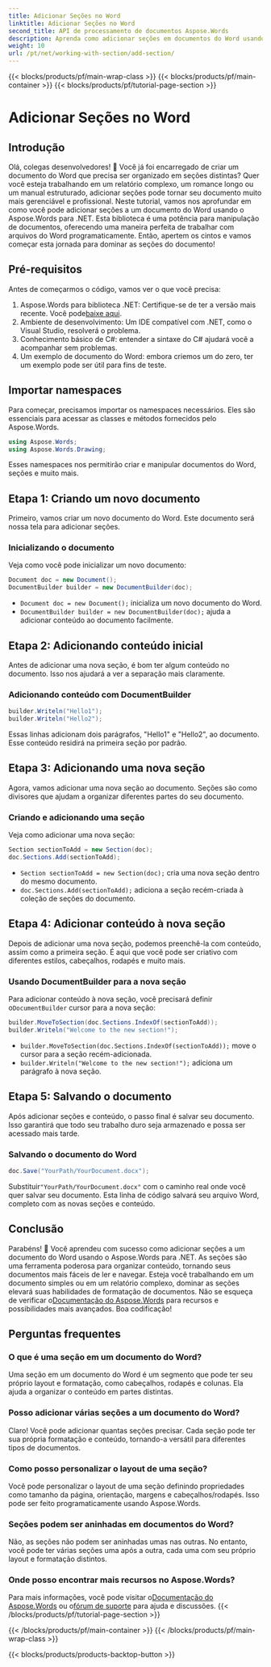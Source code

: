 ```yaml
---
title: Adicionar Seções no Word
linktitle: Adicionar Seções no Word
second_title: API de processamento de documentos Aspose.Words
description: Aprenda como adicionar seções em documentos do Word usando o Aspose.Words para .NET. Este guia abrange tudo, desde a criação de um documento até a adição e o gerenciamento de seções.
weight: 10
url: /pt/net/working-with-section/add-section/
---
```


{{< blocks/products/pf/main-wrap-class >}}
{{< blocks/products/pf/main-container >}}
{{< blocks/products/pf/tutorial-page-section >}}

# Adicionar Seções no Word


## Introdução

Olá, colegas desenvolvedores! 👋 Você já foi encarregado de criar um documento do Word que precisa ser organizado em seções distintas? Quer você esteja trabalhando em um relatório complexo, um romance longo ou um manual estruturado, adicionar seções pode tornar seu documento muito mais gerenciável e profissional. Neste tutorial, vamos nos aprofundar em como você pode adicionar seções a um documento do Word usando o Aspose.Words para .NET. Esta biblioteca é uma potência para manipulação de documentos, oferecendo uma maneira perfeita de trabalhar com arquivos do Word programaticamente. Então, apertem os cintos e vamos começar esta jornada para dominar as seções do documento!

## Pré-requisitos

Antes de começarmos o código, vamos ver o que você precisa:

1.  Aspose.Words para biblioteca .NET: Certifique-se de ter a versão mais recente. Você pode[baixe aqui](https://releases.aspose.com/words/net/).
2. Ambiente de desenvolvimento: Um IDE compatível com .NET, como o Visual Studio, resolverá o problema.
3. Conhecimento básico de C#: entender a sintaxe do C# ajudará você a acompanhar sem problemas.
4. Um exemplo de documento do Word: embora criemos um do zero, ter um exemplo pode ser útil para fins de teste.

## Importar namespaces

Para começar, precisamos importar os namespaces necessários. Eles são essenciais para acessar as classes e métodos fornecidos pelo Aspose.Words.

```csharp
using Aspose.Words;
using Aspose.Words.Drawing;
```

Esses namespaces nos permitirão criar e manipular documentos do Word, seções e muito mais.

## Etapa 1: Criando um novo documento

Primeiro, vamos criar um novo documento do Word. Este documento será nossa tela para adicionar seções.

### Inicializando o documento

Veja como você pode inicializar um novo documento:

```csharp
Document doc = new Document();
DocumentBuilder builder = new DocumentBuilder(doc);
```

- `Document doc = new Document();` inicializa um novo documento do Word.
- `DocumentBuilder builder = new DocumentBuilder(doc);` ajuda a adicionar conteúdo ao documento facilmente.

## Etapa 2: Adicionando conteúdo inicial

Antes de adicionar uma nova seção, é bom ter algum conteúdo no documento. Isso nos ajudará a ver a separação mais claramente.

### Adicionando conteúdo com DocumentBuilder

```csharp
builder.Writeln("Hello1");
builder.Writeln("Hello2");
```

Essas linhas adicionam dois parágrafos, "Hello1" e "Hello2", ao documento. Esse conteúdo residirá na primeira seção por padrão.

## Etapa 3: Adicionando uma nova seção

Agora, vamos adicionar uma nova seção ao documento. Seções são como divisores que ajudam a organizar diferentes partes do seu documento.

### Criando e adicionando uma seção

Veja como adicionar uma nova seção:

```csharp
Section sectionToAdd = new Section(doc);
doc.Sections.Add(sectionToAdd);
```

- `Section sectionToAdd = new Section(doc);` cria uma nova seção dentro do mesmo documento.
- `doc.Sections.Add(sectionToAdd);` adiciona a seção recém-criada à coleção de seções do documento.

## Etapa 4: Adicionar conteúdo à nova seção

Depois de adicionar uma nova seção, podemos preenchê-la com conteúdo, assim como a primeira seção. É aqui que você pode ser criativo com diferentes estilos, cabeçalhos, rodapés e muito mais.

### Usando DocumentBuilder para a nova seção

 Para adicionar conteúdo à nova seção, você precisará definir o`DocumentBuilder` cursor para a nova seção:

```csharp
builder.MoveToSection(doc.Sections.IndexOf(sectionToAdd));
builder.Writeln("Welcome to the new section!");
```

- `builder.MoveToSection(doc.Sections.IndexOf(sectionToAdd));` move o cursor para a seção recém-adicionada.
- `builder.Writeln("Welcome to the new section!");` adiciona um parágrafo à nova seção.

## Etapa 5: Salvando o documento

Após adicionar seções e conteúdo, o passo final é salvar seu documento. Isso garantirá que todo seu trabalho duro seja armazenado e possa ser acessado mais tarde.

### Salvando o documento do Word

```csharp
doc.Save("YourPath/YourDocument.docx");
```

 Substituir`"YourPath/YourDocument.docx"` com o caminho real onde você quer salvar seu documento. Esta linha de código salvará seu arquivo Word, completo com as novas seções e conteúdo.

## Conclusão

 Parabéns! 🎉 Você aprendeu com sucesso como adicionar seções a um documento do Word usando o Aspose.Words para .NET. As seções são uma ferramenta poderosa para organizar conteúdo, tornando seus documentos mais fáceis de ler e navegar. Esteja você trabalhando em um documento simples ou em um relatório complexo, dominar as seções elevará suas habilidades de formatação de documentos. Não se esqueça de verificar o[Documentação do Aspose.Words](https://reference.aspose.com/words/net/) para recursos e possibilidades mais avançados. Boa codificação!

## Perguntas frequentes

### O que é uma seção em um documento do Word?

Uma seção em um documento do Word é um segmento que pode ter seu próprio layout e formatação, como cabeçalhos, rodapés e colunas. Ela ajuda a organizar o conteúdo em partes distintas.

### Posso adicionar várias seções a um documento do Word?

Claro! Você pode adicionar quantas seções precisar. Cada seção pode ter sua própria formatação e conteúdo, tornando-a versátil para diferentes tipos de documentos.

### Como posso personalizar o layout de uma seção?

Você pode personalizar o layout de uma seção definindo propriedades como tamanho da página, orientação, margens e cabeçalhos/rodapés. Isso pode ser feito programaticamente usando Aspose.Words.

### Seções podem ser aninhadas em documentos do Word?

Não, as seções não podem ser aninhadas umas nas outras. No entanto, você pode ter várias seções uma após a outra, cada uma com seu próprio layout e formatação distintos.

### Onde posso encontrar mais recursos no Aspose.Words?

 Para mais informações, você pode visitar o[Documentação do Aspose.Words](https://reference.aspose.com/words/net/) ou o[fórum de suporte](https://forum.aspose.com/c/words/8) para ajuda e discussões.
{{< /blocks/products/pf/tutorial-page-section >}}

{{< /blocks/products/pf/main-container >}}
{{< /blocks/products/pf/main-wrap-class >}}

{{< blocks/products/products-backtop-button >}}
